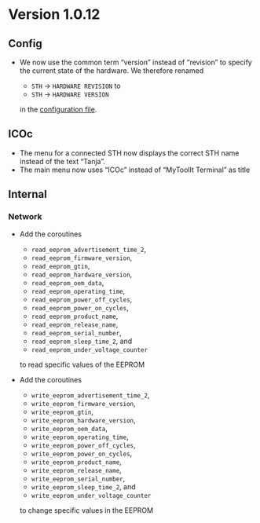 # Version 1.0.12

## Config

- We now use the common term “version” instead of “revision” to specify the current state of the hardware. We therefore renamed

  - `STH` → `HARDWARE REVISION` to
  - `STH` → `HARDWARE VERSION`

  in the [configuration file](../../mytoolit/config/config.yaml).

## ICOc

- The menu for a connected STH now displays the correct STH name instead of the text “Tanja”.
- The main menu now uses “ICOc” instead of “MyToolIt Terminal” as title

## Internal

### Network

- Add the coroutines

  - `read_eeprom_advertisement_time_2`,
  - `read_eeprom_firmware_version`,
  - `read_eeprom_gtin`,
  - `read_eeprom_hardware_version`,
  - `read_eeprom_oem_data`,
  - `read_eeprom_operating_time`,
  - `read_eeprom_power_off_cycles`,
  - `read_eeprom_power_on_cycles`,
  - `read_eeprom_product_name`,
  - `read_eeprom_release_name`,
  - `read_eeprom_serial_number`,
  - `read_eeprom_sleep_time_2`, and
  - `read_eeprom_under_voltage_counter`

  to read specific values of the EEPROM

- Add the coroutines

  - `write_eeprom_advertisement_time_2`,
  - `write_eeprom_firmware_version`,
  - `write_eeprom_gtin`,
  - `write_eeprom_hardware_version`,
  - `write_eeprom_oem_data`,
  - `write_eeprom_operating_time`,
  - `write_eeprom_power_off_cycles`,
  - `write_eeprom_power_on_cycles`,
  - `write_eeprom_product_name`,
  - `write_eeprom_release_name`,
  - `write_eeprom_serial_number`,
  - `write_eeprom_sleep_time_2`, and
  - `write_eeprom_under_voltage_counter`

  to change specific values in the EEPROM
